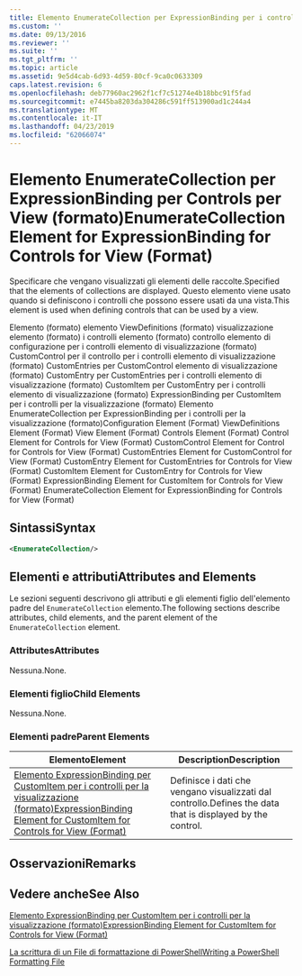 ```yaml
---
title: Elemento EnumerateCollection per ExpressionBinding per i controlli per la visualizzazione (formato) | Microsoft Docs
ms.custom: ''
ms.date: 09/13/2016
ms.reviewer: ''
ms.suite: ''
ms.tgt_pltfrm: ''
ms.topic: article
ms.assetid: 9e5d4cab-6d93-4d59-80cf-9ca0c0633309
caps.latest.revision: 6
ms.openlocfilehash: deb77960ac2962f1cf7c51274e4b18bbc91f5fad
ms.sourcegitcommit: e7445ba8203da304286c591ff513900ad1c244a4
ms.translationtype: MT
ms.contentlocale: it-IT
ms.lasthandoff: 04/23/2019
ms.locfileid: "62066074"
---
```

# <a name="enumeratecollection-element-for-expressionbinding-for-controls-for-view-format"></a><span data-ttu-id="15d41-102">Elemento EnumerateCollection per ExpressionBinding per Controls per View (formato)</span><span class="sxs-lookup"><span data-stu-id="15d41-102">EnumerateCollection Element for ExpressionBinding for Controls for View (Format)</span></span>

<span data-ttu-id="15d41-103">Specificare che vengano visualizzati gli elementi delle raccolte.</span><span class="sxs-lookup"><span data-stu-id="15d41-103">Specified that the elements of collections are displayed.</span></span> <span data-ttu-id="15d41-104">Questo elemento viene usato quando si definiscono i controlli che possono essere usati da una vista.</span><span class="sxs-lookup"><span data-stu-id="15d41-104">This element is used when defining controls that can be used by a view.</span></span>

<span data-ttu-id="15d41-105">Elemento (formato) elemento ViewDefinitions (formato) visualizzazione elemento (formato) i controlli elemento (formato) controllo elemento di configurazione per i controlli elemento di visualizzazione (formato) CustomControl per il controllo per i controlli elemento di visualizzazione (formato) CustomEntries per CustomControl elemento di visualizzazione (formato) CustomEntry per CustomEntries per i controlli elemento di visualizzazione (formato) CustomItem per CustomEntry per i controlli elemento di visualizzazione (formato) ExpressionBinding per CustomItem per i controlli per la visualizzazione (formato) Elemento EnumerateCollection per ExpressionBinding per i controlli per la visualizzazione (formato)</span><span class="sxs-lookup"><span data-stu-id="15d41-105">Configuration Element (Format) ViewDefinitions Element (Format) View Element (Format) Controls Element (Format) Control Element for Controls for View (Format) CustomControl Element for Control for Controls for View (Format) CustomEntries Element for CustomControl for View (Format) CustomEntry Element for CustomEntries for Controls for View (Format) CustomItem Element for CustomEntry for Controls for View (Format) ExpressionBinding Element for CustomItem for Controls for View (Format) EnumerateCollection Element for ExpressionBinding for Controls for View (Format)</span></span>

## <a name="syntax"></a><span data-ttu-id="15d41-106">Sintassi</span><span class="sxs-lookup"><span data-stu-id="15d41-106">Syntax</span></span>

```xml
<EnumerateCollection/>
```

## <a name="attributes-and-elements"></a><span data-ttu-id="15d41-107">Elementi e attributi</span><span class="sxs-lookup"><span data-stu-id="15d41-107">Attributes and Elements</span></span>

<span data-ttu-id="15d41-108">Le sezioni seguenti descrivono gli attributi e gli elementi figlio dell'elemento padre del `EnumerateCollection` elemento.</span><span class="sxs-lookup"><span data-stu-id="15d41-108">The following sections describe attributes, child elements, and the parent element of the `EnumerateCollection` element.</span></span>

### <a name="attributes"></a><span data-ttu-id="15d41-109">Attributes</span><span class="sxs-lookup"><span data-stu-id="15d41-109">Attributes</span></span>

<span data-ttu-id="15d41-110">Nessuna.</span><span class="sxs-lookup"><span data-stu-id="15d41-110">None.</span></span>

### <a name="child-elements"></a><span data-ttu-id="15d41-111">Elementi figlio</span><span class="sxs-lookup"><span data-stu-id="15d41-111">Child Elements</span></span>

<span data-ttu-id="15d41-112">Nessuna.</span><span class="sxs-lookup"><span data-stu-id="15d41-112">None.</span></span>

### <a name="parent-elements"></a><span data-ttu-id="15d41-113">Elementi padre</span><span class="sxs-lookup"><span data-stu-id="15d41-113">Parent Elements</span></span>

|<span data-ttu-id="15d41-114">Elemento</span><span class="sxs-lookup"><span data-stu-id="15d41-114">Element</span></span>|<span data-ttu-id="15d41-115">Description</span><span class="sxs-lookup"><span data-stu-id="15d41-115">Description</span></span>|
|-------------|-----------------|
|[<span data-ttu-id="15d41-116">Elemento ExpressionBinding per CustomItem per i controlli per la visualizzazione (formato)</span><span class="sxs-lookup"><span data-stu-id="15d41-116">ExpressionBinding Element for CustomItem for Controls for View (Format)</span></span>](./expressionbinding-element-for-customitem-for-controls-for-view-format.md)|<span data-ttu-id="15d41-117">Definisce i dati che vengano visualizzati dal controllo.</span><span class="sxs-lookup"><span data-stu-id="15d41-117">Defines the data that is displayed by the control.</span></span>|

## <a name="remarks"></a><span data-ttu-id="15d41-118">Osservazioni</span><span class="sxs-lookup"><span data-stu-id="15d41-118">Remarks</span></span>

## <a name="see-also"></a><span data-ttu-id="15d41-119">Vedere anche</span><span class="sxs-lookup"><span data-stu-id="15d41-119">See Also</span></span>

[<span data-ttu-id="15d41-120">Elemento ExpressionBinding per CustomItem per i controlli per la visualizzazione (formato)</span><span class="sxs-lookup"><span data-stu-id="15d41-120">ExpressionBinding Element for CustomItem for Controls for View (Format)</span></span>](./expressionbinding-element-for-customitem-for-controls-for-view-format.md)

[<span data-ttu-id="15d41-121">La scrittura di un File di formattazione di PowerShell</span><span class="sxs-lookup"><span data-stu-id="15d41-121">Writing a PowerShell Formatting File</span></span>](./writing-a-powershell-formatting-file.md)
